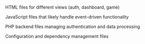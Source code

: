 HTML files for different views (auth, dashboard, game)

JavaScript files that likely handle event-driven functionality

PHP backend files managing authentication and data processing

Configuration and dependency management files